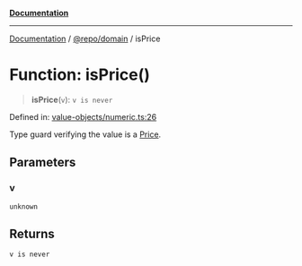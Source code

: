 [**Documentation**](../../../README.md)

***

[Documentation](../../../README.md) / [@repo/domain](../README.md) / isPrice

# Function: isPrice()

> **isPrice**(`v`): `v is never`

Defined in: [value-objects/numeric.ts:26](https://github.com/o3osatoshi/experiment/blob/f1d231870a1d13a36a9ead236d22edc1fb9797dd/packages/domain/src/value-objects/numeric.ts#L26)

Type guard verifying the value is a [Price](../type-aliases/Price.md).

## Parameters

### v

`unknown`

## Returns

`v is never`
